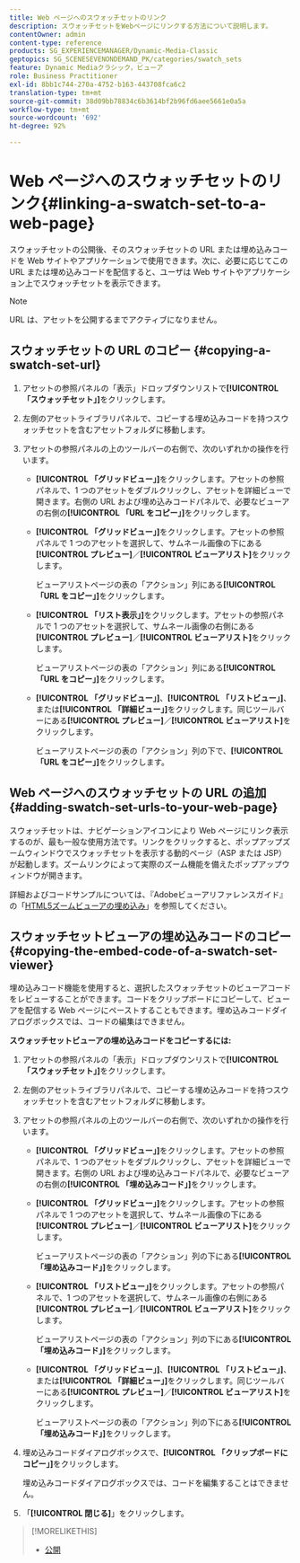 ```yaml
---
title: Web ページへのスウォッチセットのリンク
description: スウォッチセットをWebページにリンクする方法について説明します。
contentOwner: admin
content-type: reference
products: SG_EXPERIENCEMANAGER/Dynamic-Media-Classic
geptopics: SG_SCENESEVENONDEMAND_PK/categories/swatch_sets
feature: Dynamic Mediaクラシック，ビューア
role: Business Practitioner
exl-id: 8bb1c744-270a-4752-b163-443708fca6c2
translation-type: tm+mt
source-git-commit: 38d09bb78834c6b3614bf2b96fd6aee5661e0a5a
workflow-type: tm+mt
source-wordcount: '692'
ht-degree: 92%

---
```


# Web ページへのスウォッチセットのリンク{#linking-a-swatch-set-to-a-web-page}

スウォッチセットの公開後、そのスウォッチセットの URL または埋め込みコードを Web サイトやアプリケーションで使用できます。次に、必要に応じてこの URL または埋め込みコードを配信すると、ユーザは Web サイトやアプリケーション上でスウォッチセットを表示できます。

>[!NOTE]
>
>URL は、アセットを公開するまでアクティブになりません。

## スウォッチセットの URL のコピー {#copying-a-swatch-set-url}

1. アセットの参照パネルの「表示」ドロップダウンリストで&#x200B;**[!UICONTROL 「スウォッチセット」]**&#x200B;をクリックします。
1. 左側のアセットライブラリパネルで、コピーする埋め込みコードを持つスウォッチセットを含むアセットフォルダに移動します。
1. アセットの参照パネルの上のツールバーの右側で、次のいずれかの操作を行います。

   * **[!UICONTROL 「グリッドビュー」]**&#x200B;をクリックします。アセットの参照パネルで、1 つのアセットをダブルクリックし、アセットを詳細ビューで開きます。右側の URL および埋め込みコードパネルで、必要なビューアの右側の&#x200B;**[!UICONTROL 「URL をコピー」]**&#x200B;をクリックします。
   * **[!UICONTROL 「グリッドビュー」]**&#x200B;をクリックします。アセットの参照パネルで 1 つのアセットを選択して、サムネール画像の下にある&#x200B;**[!UICONTROL プレビュー]**／**[!UICONTROL ビューアリスト]**&#x200B;をクリックします。

      ビューアリストページの表の「アクション」列にある&#x200B;**[!UICONTROL 「URL をコピー」]**&#x200B;をクリックします。

   * **[!UICONTROL 「リスト表示」]**&#x200B;をクリックします。アセットの参照パネルで 1 つのアセットを選択して、サムネール画像の右側にある&#x200B;**[!UICONTROL プレビュー]**／**[!UICONTROL ビューアリスト]**&#x200B;をクリックします。

      ビューアリストページの表の「アクション」列にある&#x200B;**[!UICONTROL 「URL をコピー」]**&#x200B;をクリックします。

   * **[!UICONTROL 「グリッドビュー」]**、**[!UICONTROL 「リストビュー」]**、または&#x200B;**[!UICONTROL 「詳細ビュー」]**&#x200B;をクリックします。同じツールバーにある&#x200B;**[!UICONTROL プレビュー]**／**[!UICONTROL ビューアリスト]**&#x200B;をクリックします。

      ビューアリストページの表の「アクション」列の下で、**[!UICONTROL 「URL をコピー」]**&#x200B;をクリックします。

## Web ページへのスウォッチセットの URL の追加  {#adding-swatch-set-urls-to-your-web-page}

スウォッチセットは、ナビゲーションアイコンにより Web ページにリンク表示するのが、最も一般な使用方法です。リンクをクリックすると、ポップアップズームウィンドウでスウォッチセットを表示する動的ページ（ASP または JSP）が起動します。ズームリンクによって実際のズーム機能を備えたポップアップウィンドウが開きます。

詳細およびコードサンプルについては、『Adobeビューアリファレンスガイド』の「[HTML5ズームビューアの埋め込み](https://experienceleague.adobe.com/docs/dynamic-media-developer-resources/library/viewers-aem-assets-dmc/zoom/c-html5-20-zoom-viewer-about.html#section-e1c3106f5b3e445d9b95be337c2f94e2)」を参照してください。

## スウォッチセットビューアの埋め込みコードのコピー {#copying-the-embed-code-of-a-swatch-set-viewer}

埋め込みコード機能を使用すると、選択したスウォッチセットのビューアコードをレビューすることができます。コードをクリップボードにコピーして、ビューアを配信する Web ページにペーストすることもできます。埋め込みコードダイアログボックスでは、コードの編集はできません。

**スウォッチセットビューアの埋め込みコードをコピーするには:**

1. アセットの参照パネルの「表示」ドロップダウンリストで&#x200B;**[!UICONTROL 「スウォッチセット」]**&#x200B;をクリックします。
1. 左側のアセットライブラリパネルで、コピーする埋め込みコードを持つスウォッチセットを含むアセットフォルダに移動します。
1. アセットの参照パネルの上のツールバーの右側で、次のいずれかの操作を行います。

   * **[!UICONTROL 「グリッドビュー」]**&#x200B;をクリックします。アセットの参照パネルで、1 つのアセットをダブルクリックし、アセットを詳細ビューで開きます。右側の URL および埋め込みコードパネルで、必要なビューアの右側の&#x200B;**[!UICONTROL 「埋め込みコード」]**&#x200B;をクリックします。
   * **[!UICONTROL 「グリッドビュー」]**&#x200B;をクリックします。アセットの参照パネルで 1 つのアセットを選択して、サムネール画像の下にある&#x200B;**[!UICONTROL プレビュー]**／**[!UICONTROL ビューアリスト]**&#x200B;をクリックします。

      ビューアリストページの表の「アクション」列の下にある&#x200B;**[!UICONTROL 「埋め込みコード」]**&#x200B;をクリックします。

   * **[!UICONTROL 「リストビュー」]**&#x200B;をクリックします。アセットの参照パネルで、1 つのアセットを選択して、サムネール画像の右側にある&#x200B;**[!UICONTROL プレビュー]**／**[!UICONTROL ビューアリスト]**&#x200B;をクリックします。

      ビューアリストページの表の「アクション」列の下にある&#x200B;**[!UICONTROL 「埋め込みコード」]**&#x200B;をクリックします。

   * **[!UICONTROL 「グリッドビュー」]**、**[!UICONTROL 「リストビュー」]**、または&#x200B;**[!UICONTROL 「詳細ビュー」]**&#x200B;をクリックします。同じツールバーにある&#x200B;**[!UICONTROL プレビュー]**／**[!UICONTROL ビューアリスト]**&#x200B;をクリックします。

      ビューアリストページの表の「アクション」列の下にある&#x200B;**[!UICONTROL 「埋め込みコード」]**&#x200B;をクリックします。

1. 埋め込みコードダイアログボックスで、**[!UICONTROL 「クリップボードにコピー」]**&#x200B;をクリックします。

   埋め込みコードダイアログボックスでは、コードを編集することはできません。

1. 「**[!UICONTROL 閉じる]**」をクリックします。

>[!MORELIKETHIS]
>
>* [公開](publishing-files.md#publishing_files)


